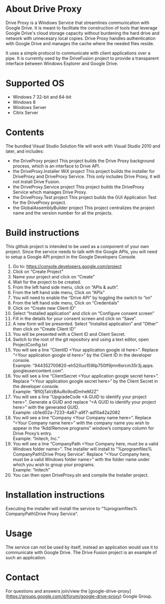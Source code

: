 # About Drive Proxy

Drive Proxy is a Windows Service that streamlines communication with Google
Drive. It is meant to facilitate the construction of tools that leverage Google
Drive's cloud storage capacity without burdening the hard drive and network with
unnecesary local copies. Drive Proxy handles authentication with Google Drive
and manages the cache where the needed files reside.

It uses a simple protocol to communicate with client applications over a pipe.
It is currently used by the DriveFusion project to provide a transparent
interface between Windows Explorer and Google Drive.

# Supported OS

- Windows 7 32-bit and 64-bit
- Windows 8
- Windows Server
- Citrix Server

# Contents

The bundled Visual Studio Solution file will work with Visual Studio 2010 and
later, and includes:
- the DriveProxy project
  This project builds the Drive Proxy background process, which is an interface
  to Drive API.
- the DriveProxy.Installer WiX project
  This project builds the installer for DriveProxy and DriveProxy Service. This
  only includes Drive Proxy, it will not install Drive Fusion.
- the DriveProxy.Service project
  This project builds the DriveProxy Service which manages Drive Proxy.
- the DriveProxy.Test project
  This project builds the GUI Application Test for the DriveProxy project.
- the GlobalAssemblyBuilder project
  This project centralizes the project name and the version number for all the
  projects.

# Build instructions

This github project is intended to be used as a component of your own project.
Since the service needs to talk with the Google APIs, you will need to setup a
Google API project in the Google Developers Console.

 1. Go to: https://console.developers.google.com/project 
 2. Click on “Create Project”
 3. Name your project and click on “Create”
 4. Wait for the project to be created.
 5. From the left hand side menu, click on “APIs & auth”.
 6. From the left hand side menu, Click on “APIs”
 7. You will need to enable the “Drive API” by toggling the switch to “on”
 8. From the left hand side menu, Click on “Credentials”
 9. Click on “Create new Client ID”
 10. Select “Installed application” and click on “Configure consent screen”
 11. Fill in the details for your consent screen and click on “Save”.
 12. A new form will be presented. Select “Installed application” and “Other”
     then click on “Create Client ID”
 13. You will be presented with a Client ID and Client Secret.
 14. Switch to the root of the git repository and using a text editor, open
     ProjectConfig.txt
 15. You will see a line “ClientID \<Your application google id here\>”.
     Replace “\<Your application google id here\>” by the Client ID in the
     developer console.  
     Example: “944352700820-eh520uo159llp750lf9jmn6srcm35r3j.apps.
     googleusercontent.com”.
 16. You will see a line “ClientSecret \<Your application google secret
     here\>”. Replace “\<Your application google secret here\>” by the Client
     Secret in the developer console.  
     Example: “BfI0jTaVzBAuRo9odDmheM2Z”
 17. You will see a line “UpgradeCode \<A GUID to identify your project
     here\>”. Generate a GUID and replace “\<A GUID to identify your project
     here\>” with the generated GUID.  
     Example: cb1ed02a-7233-4a67-a9f7-ad10a42a2082
 18. You will see a line “Company \<Your Company name here\>”. Replace “\<Your
     Company name here\>” with the company name you wish to appear in the
     “Add/Remove programs” window’s company column for Drive Proxy’s entry.  
     Example: “Initech, Inc.”
 19. You will see a line “CompanyPath \<Your Company here, must be a valid
     Windows folder name\>”. The installer will install to “%programfiles%\
     CompanyPath\Drive Proxy Service”. Replace “\<Your Company here, must be a
     valid Windows folder name\>” with the folder name under which you wish to
     group your programs.  
     Example: “Initech”
 20. You can then open DriveProxy.sln and compile the Installer project.

# Installation instructions

Executing the installer will install the service to “%programfiles%\
CompanyPath\Drive Proxy Service”.

# Usage

The service can not be used by itself, instead an application would use it to
communicate with Google Drive. The Drive Fusion project is an example of such
an application.

# Contact

For questions and answers join/view the [google-drive-proxy]
(https://groups.google.com/d/forum/google-drive-proxy) Google Group.
